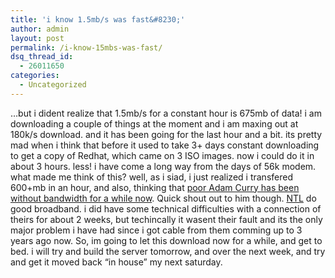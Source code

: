 ```yaml
---
title: 'i know 1.5mb/s was fast&#8230;'
author: admin
layout: post
permalink: /i-know-15mbs-was-fast/
dsq_thread_id:
  - 26011650
categories:
  - Uncategorized
---
```

&#8230;but i dident realize that 1.5mb/s for a constant hour is 675mb of data! i am downloading a couple of things at the moment and i am maxing out at 180k/s download. and it has been going for the last hour and a bit. its pretty mad when i think that before it used to take 3+ days constant downloading to get a copy of Redhat, which came on 3 ISO images. now i could do it in about 3 hours. less! i have come a long way from the days of 56k modem. what made me think of this? well, as i siad, i just realized i transfered 600+mb in an hour, and also, thinking that [poor Adam Curry has been without bandwidth for a while now][1]. Quick shout out to him though. [NTL][2] do good broadband. i did have some technical difficulties with a connection of theirs for about 2 weeks, but techincally it wasent their fault and its the only major problem i have had since i got cable from them comming up to 3 years ago now. So, im going to let this download now for a while, and get to bed. i will try and build the server tomorrow, and over the next week, and try and get it moved back &#8220;in house&#8221; my next saturday.

 [1]: http://www.ipodder.org/2004/12/05#a723
 [2]: http://www.ntl.com